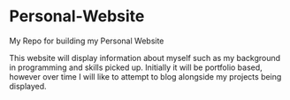 # Personal-Website
My Repo for building my Personal Website

This website will display information about myself such as my background in programming and skills picked up. Initially it will be portfolio based, however over time I will like to attempt to blog alongside my projects being displayed.
